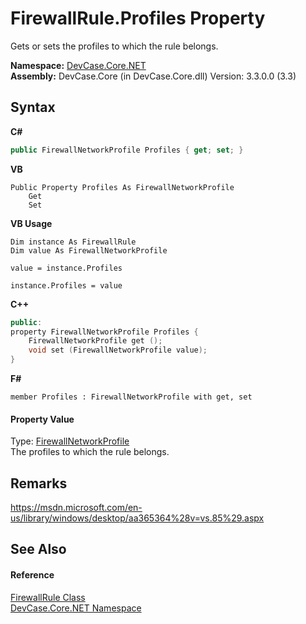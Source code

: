 # FirewallRule.Profiles Property 
 

Gets or sets the profiles to which the rule belongs.

**Namespace:**&nbsp;<a href="N_DevCase_Core_NET">DevCase.Core.NET</a><br />**Assembly:**&nbsp;DevCase.Core (in DevCase.Core.dll) Version: 3.3.0.0 (3.3)

## Syntax

**C#**<br />
``` C#
public FirewallNetworkProfile Profiles { get; set; }
```

**VB**<br />
``` VB
Public Property Profiles As FirewallNetworkProfile
	Get
	Set
```

**VB Usage**<br />
``` VB Usage
Dim instance As FirewallRule
Dim value As FirewallNetworkProfile

value = instance.Profiles

instance.Profiles = value
```

**C++**<br />
``` C++
public:
property FirewallNetworkProfile Profiles {
	FirewallNetworkProfile get ();
	void set (FirewallNetworkProfile value);
}
```

**F#**<br />
``` F#
member Profiles : FirewallNetworkProfile with get, set

```


#### Property Value
Type: <a href="T_DevCase_Core_NET_FirewallNetworkProfile">FirewallNetworkProfile</a><br />The profiles to which the rule belongs.

## Remarks
<a href="https://msdn.microsoft.com/en-us/library/windows/desktop/aa365364%28v=vs.85%29.aspx" target="_blank">https://msdn.microsoft.com/en-us/library/windows/desktop/aa365364%28v=vs.85%29.aspx</a>

## See Also


#### Reference
<a href="T_DevCase_Core_NET_FirewallRule">FirewallRule Class</a><br /><a href="N_DevCase_Core_NET">DevCase.Core.NET Namespace</a><br />